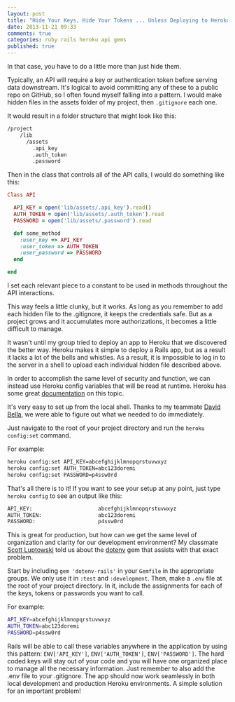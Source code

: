 ```yaml
---
layout: post
title: "Hide Your Keys, Hide Your Tokens ... Unless Deploying to Heroku"
date: 2013-11-21 09:33
comments: true
categories: ruby rails heroku api gems
published: true
---
```


In that case, you have to do a little more than just hide them.

Typically, an API will require a key or authentication token before serving data downstream. It's logical to avoid committing any of these to a public repo on GitHub, so I often found myself falling into a pattern. I would make hidden files in the assets folder of my project, then `.gitignore` each one.

It would result in a folder structure that might look like this:
```bash
/project
    /lib
      /assets
        .api_key
        .auth_token
        .password
```

Then in the class that controls all of the API calls, I would do something like this:

```ruby
Class API

  API_KEY = open('lib/assets/.api_key').read()
  AUTH_TOKEN = open('lib/assets/.auth_token').read
  PASSWORD = open('lib/assets/.password').read

  def some_method
    :user_key => API_KEY
    :user_token => AUTH_TOKEN
    :user_password => PASSWORD
  end

end
```
I set each relevant piece to a constant to be used in methods throughout the API interactions.

This way feels a little clunky, but it works. As long as you remember to add each hidden file to the .gitignore, it keeps the credentials safe. But as a project grows and it accumulates more authorizations, it becomes a little difficult to manage.

It wasn't until my group tried to deploy an app to Heroku that we discovered the better way. Heroku makes it simple to deploy a Rails app, but as a result it lacks a lot of the bells and whistles. As a result, it is impossible to log in to the server in a shell to upload each individual hidden file described above.

In order to accomplish the same level of security and function, we can instead use Heroku config variables that will be read at runtime. Heroku has some great <a href="https://devcenter.heroku.com/articles/config-vars#local-setup" target="_blank">documentation</a> on this topic.

It's very easy to set up from the local shell. Thanks to my teammate <a href="http://davidbella.github.io/" target="_blank">David Bella</a>, we were able to figure out what we needed to do immediately.

Just navigate to the root of your project directory and run the `heroku config:set` command.

For example:
```bash
heroku config:set API_KEY=abcefghijklmnopqrstuvwxyz
heroku config:set AUTH_TOKEN=abc123doremi
heroku config:set PASSWORD=p4ssw0rd
```
That's all there is to it! If you want to see your setup at any point, just type `heroku config` to see an output like this:

```bash
API_KEY:                     abcefghijklmnopqrstuvwxyz
AUTH_TOKEN:                  abc123doremi
PASSWORD:                    p4ssw0rd
```
This is great for production, but how can we get the same level of organization and clarity for our development environment? My classmate <a href="http://scottluptowski.com/" target="_blank">Scott Luptowski</a> told us about the <a href="https://github.com/bkeepers/dotenv" target="_blank">dotenv</a> gem that assists with that exact problem.

Start by including `gem 'dotenv-rails'` in your `Gemfile` in the appropriate groups. We only use it in `:test` and `:development`. Then, make a `.env` file at the root of your project directory. In it, include the assignments for each of the keys, tokens or passwords you want to call.

For example:

```bash
API_KEY=abcefghijklmnopqrstuvwxyz
AUTH_TOKEN=abc123doremi
PASSWORD=p4ssw0rd
```
Rails will be able to call these variables anywhere in the application by using this pattern: `ENV['API_KEY']`, `ENV['AUTH_TOKEN']`, `ENV['PASSWORD']`. The hard coded keys will stay out of your code and you will have one organized place to manage all the necessary information. Just remember to also add the .env file to your .gitignore. The app should now work seamlessly in both local development and production Heroku environments. A simple solution for an important problem!
